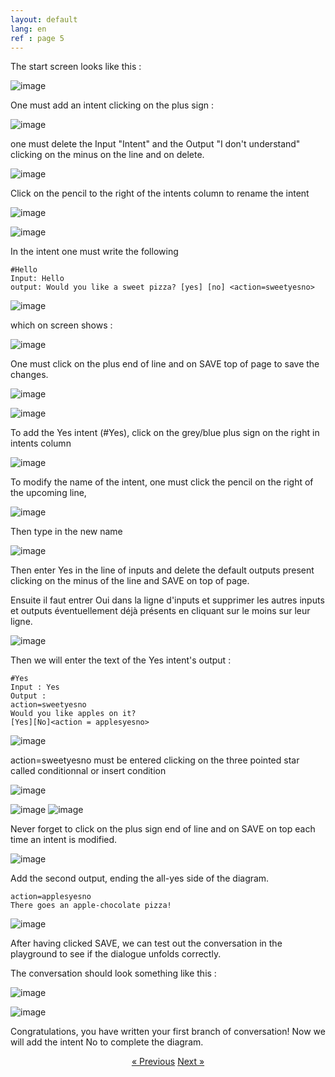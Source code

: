 ```yaml
---
layout: default
lang: en
ref : page 5
---
```


The start screen looks like this :

![image](/assets/images/Ecran-zero.png)


One must add an intent clicking on the plus sign :

![image](/assets/images/Add-first-intent.png)


one must delete the Input "Intent" and the Output "I don't understand" clicking on the minus on the line and on delete.

![image](/assets/images/delete-i-dont-understand-en.png)

Click on the pencil to the right of the intents column to rename the intent


![image](/assets/images/rename-intent-click.png)

![image](/assets/images/rename-intent-hello.png)


In the intent one must write the following

    #Hello
    Input: Hello
    output: Would you like a sweet pizza? [yes] [no] <action=sweetyesno>



![image](/assets/images/would-you-like-a-sweet-pizza.png) 


which on screen shows :


![image](/assets/images/would-you-like-a-sweet-pizza-total.png)


One must click on the plus end of line and on SAVE top of page to save the changes.

![image](/assets/images/would-you-like-a-sweet-pizza-saved.png)



![image](/assets/images/Hello-SAVE.png)







To add the Yes intent (#Yes), click on the grey/blue plus sign on the right in intents column


![image](/assets/images/add--an-intent-hello.png)

To modify the name of the intent, one must click the pencil on the right of the upcoming line,

![image](/assets/images/modify-intents-name.png)

Then type in the new name

![image](/assets/images/rename-intent-yes.png)

Then enter Yes in the line of inputs and delete the default outputs present clicking on the minus of the line and SAVE on top of page.

Ensuite il faut entrer Oui dans la ligne d'inputs et supprimer les autres inputs et outputs éventuellement déjà présents en cliquant sur le moins sur leur ligne.

![image](assets/images/suppress-inputs-and-outputs.png)


Then we will enter the text of the Yes intent's output :<br>

    #Yes
    Input : Yes
    Output : 
    action=sweetyesno
    Would you like apples on it?
    [Yes][No]<action = applesyesno>


![image](/assets/images/Yes-applesyesno.png)


action=sweetyesno must be entered clicking on the three pointed star called conditionnal or insert condition

![image](/assets/images/insert-condition.png)

![image](/assets/images/action-eg-sweetyesno.png)
![image](/assets/images/save-applesyesno.png)

Never forget to click on the plus sign end of line and on SAVE on top each time an intent is modified.

![image](assets/images/YES-save.png)


Add the second output, ending the all-yes side of the diagram.


    action=applesyesno
    There goes an apple-chocolate pizza!

![image](/assets/images/yes-applechocolatepizza.png)


After having clicked SAVE, we can test out the conversation in the playground to see if the dialogue unfolds correctly.

The conversation should look something like this : 

![image](/assets/images/Playground-sweet-pizza.png)

![image](/assets/images/Playground-apple-chocolate-pizza.png)


Congratulations, you have written your first branch of conversation! Now we will add the intent No to complete the diagram.


<div style = "text-align:center" markdown="1">
<a href="English-versions4.html" class="previous">&laquo; Previous</a>
<a href="English-version6.html" class="next">Next &raquo;</a>
</div>

